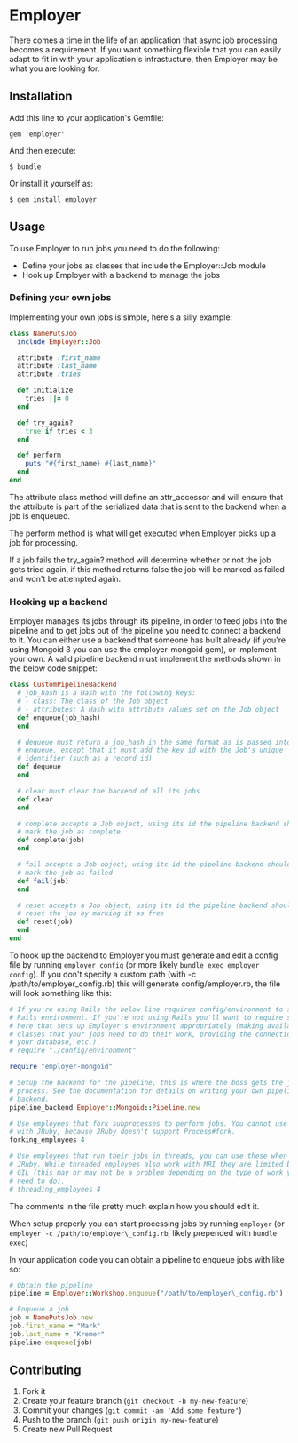 # Employer

There comes a time in the life of an application that async job processing
becomes a requirement. If you want something flexible that you can easily adapt
to fit in with your application's infrastucture, then Employer may be what you
are looking for.

## Installation

Add this line to your application's Gemfile:

    gem 'employer'

And then execute:

    $ bundle

Or install it yourself as:

    $ gem install employer

## Usage

To use Employer to run jobs you need to do the following:

- Define your jobs as classes that include the Employer::Job module
- Hook up Employer with a backend to manage the jobs

### Defining your own jobs

Implementing your own jobs is simple, here's a silly example:

```ruby
class NamePutsJob
  include Employer::Job

  attribute :first_name
  attribute :last_name
  attribute :tries

  def initialize
    tries ||= 0 
  end

  def try_again?
    true if tries < 3
  end

  def perform
    puts "#{first_name} #{last_name}"
  end
end
```

The attribute class method will define an attr_accessor and will ensure that the
attribute is part of the serialized data that is sent to the backend when a job
is enqueued.

The perform method is what will get executed when Employer picks up a job for
processing.

If a job fails the try_again? method will determine whether or not the job gets
tried again, if this method returns false the job will be marked as failed and
won't be attempted again.

### Hooking up a backend

Employer manages its jobs through its pipeline, in order to feed jobs into the
pipeline and to get jobs out of the pipeline you need to connect a backend to
it. You can either use a backend that someone has built already (if you're using
Mongoid 3 you can use the employer-mongoid gem), or implement your own. A valid
pipeline backend must implement the methods shown in the below code snippet:

```ruby
class CustomPipelineBackend
  # job_hash is a Hash with the following keys:
  # - class: The class of the Job object
  # - attributes: A Hash with attribute values set on the Job object
  def enqueue(job_hash)
  end

  # dequeue must return a job_hash in the same format as is passed into 
  # enqueue, except that it must add the key id with the Job's unique 
  # identifier (such as a record id)
  def dequeue
  end

  # clear must clear the backend of all its jobs
  def clear
  end

  # complete accepts a Job object, using its id the pipeline backend should
  # mark the job as complete
  def complete(job)
  end

  # fail accepts a Job object, using its id the pipeline backend should
  # mark the job as failed
  def fail(job)
  end

  # reset accepts a Job object, using its id the pipeline backend should
  # reset the job by marking it as free
  def reset(job)
  end
end
```

To hook up the backend to Employer you must generate and edit a config file by
running `employer config` (or more likely `bundle exec employer config`). If you
don't specify a custom path (with -c /path/to/employer\_config.rb) this will
generate config/employer.rb, the file will look something like this:

```ruby
# If you're using Rails the below line requires config/environment to setup the
# Rails environment. If you're not using Rails you'll want to require something
# here that sets up Employer's environment appropriately (making available the
# classes that your jobs need to do their work, providing the connection to
# your database, etc.)
# require "./config/environment"

require "employer-mongoid"

# Setup the backend for the pipeline, this is where the boss gets the jobs to
# process. See the documentation for details on writing your own pipeline
# backend.
pipeline_backend Employer::Mongoid::Pipeline.new

# Use employees that fork subprocesses to perform jobs. You cannot use these
# with JRuby, because JRuby doesn't support Process#fork.
forking_employees 4

# Use employees that run their jobs in threads, you can use these when using
# JRuby. While threaded employees also work with MRI they are limited by the
# GIL (this may or may not be a problem depending on the type of work your jobs
# need to do).
# threading_employees 4
```

The comments in the file pretty much explain how you should edit it.

When setup properly you can start processing jobs by running `employer` (or
`employer -c /path/to/employer\_config.rb`, likely prepended with `bundle exec`)

In your application code you can obtain a pipeline to enqueue jobs with like so:

```ruby
# Obtain the pipeline
pipeline = Employer::Workshop.enqueue("/path/to/employer\_config.rb")

# Enqueue a job
job = NamePutsJob.new
job.first_name = "Mark"
job.last_name = "Kremer"
pipeline.enqueue(job)
```

## Contributing

1. Fork it
2. Create your feature branch (`git checkout -b my-new-feature`)
3. Commit your changes (`git commit -am 'Add some feature'`)
4. Push to the branch (`git push origin my-new-feature`)
5. Create new Pull Request
